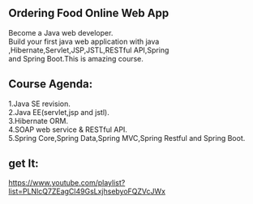 ## Ordering Food Online Web App
Become a Java web developer.<br/>
Build your first java web application with java<br/>
,Hibernate,Servlet,JSP,JSTL,RESTful API,Spring <br/>
and Spring Boot.This is amazing course.<br/>
## Course Agenda:
1.Java SE revision.<br/>
2.Java EE(servlet,jsp and jstl).<br/>
3.Hibernate ORM.<br/>
4.SOAP web service & RESTful API.<br/>
5.Spring Core,Spring Data,Spring MVC,Spring Restful and Spring Boot.<br/>

## get It:
https://www.youtube.com/playlist?list=PLNlcQ7ZEagCl49GsLxjhsebyoFQZVcJWx
